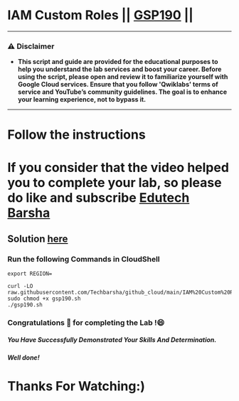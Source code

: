 # IAM Custom Roles || [GSP190](https://www.cloudskillsboost.google/focuses/33036?parent=game) ||

---
### ⚠️ Disclaimer
- **This script and guide are provided for  the educational purposes to help you understand the lab services and boost your career. Before using the script, please open and review it to familiarize yourself with Google Cloud services. Ensure that you follow 'Qwiklabs' terms of service and YouTube’s community guidelines. The goal is to enhance your learning experience, not to bypass it.**
---
# Follow the instructions

# If you consider that the video helped you to complete your lab, so please do like and subscribe [Edutech Barsha](https://www.youtube.com/@edutechbarsha)
## Solution [here](https://youtu.be/Es_YdLJjFEk?si=vYJTujiPdHQgoZmN)

### Run the following Commands in CloudShell

```
export REGION=
```
```
curl -LO raw.githubusercontent.com/Techbarsha/github_cloud/main/IAM%20Custom%20Roles/gsp190.sh
sudo chmod +x gsp190.sh
./gsp190.sh
```

### Congratulations 🎉 for completing the Lab !😄

##### *You Have Successfully Demonstrated Your Skills And Determination.*

#### *Well done!*

# Thanks For Watching:)
